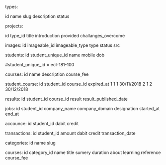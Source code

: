 types:

id 		name 	slug 	description 	status 	

projects:

id 	type_id 	title   introduction 	provided 	challanges_overcome

images:
id imageable_id imageable_type 	type 	status 	 src  	

students:
id 	student_unique_id 	name  mobile  dob 

#student_unique_id = ecl-181-100

courses:
id 	name 	description 	course_fee

student_course:
id 	student_id 	course_id 	expired_at
1  	1			1			30/11/2018
2	1			2			30/12/2018

results:
id 	student_id 	course_id 	result 	result_published_date

jobs:
id 		student_id 	company_name 	company_domain designation 	started_at	end_at	

accounce:
id 		student_id 		dabit 		credit

transactions:
id 		student_id 	amount	dabit 	credit 	transaction_date

categories:
id 	name slug

courses:
id 	category_id 	name 	title 	sumery 	 duration	about 	learning reference course_fee


